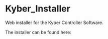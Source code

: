 # Kyber_Installer
Web installer for the Kyber Controller Software.

The installer can be found here:
